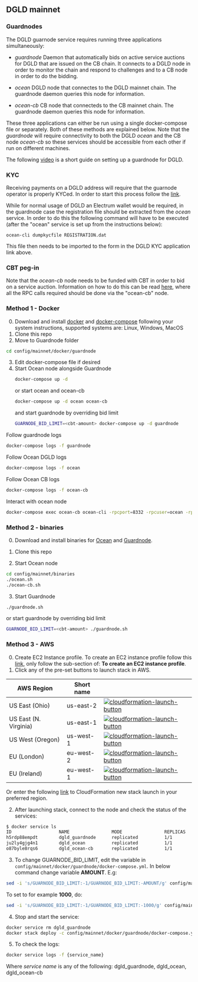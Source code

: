 ## DGLD mainnet

### Guardnodes

The DGLD guarnode service requires running three applications simultaneously:

- *guardnode*
    Daemon that automatically bids on active service auctions for DGLD that are issued on the CB chain. It connects to a DGLD node in order to monitor the chain and respond to challenges and to a CB node in order to do the bidding.

- *ocean*
    DGLD node that connectes to the DGLD mainnet chain. The guardnode daemon queries this node for information.

- *ocean-cb*
    CB node that connecteds to the CB mainnet chain. The guardnode daemon queries this node for information.

These three applications can either be run using a single docker-compose file or separately. Both of these methods are explained below. Note that the *guardnode* will require connectivity to both the DGLD *ocean* and the CB node *ocean-cb* so these services should be accessible from each other if run on different machines.

The following [video](https://www.youtube.com/watch?v=dWZwnl0IBe4) is a short guide on setting up a guardnode for DGLD.

### KYC

Receiving payments on a DGLD address will require that the guarnode operator is properly KYCed. In order to start this process follow the [link](https://dgld.ch/wallet-id).

While for normal usage of DGLD an Electrum wallet would be required, in the guardnode case the registration file should be extracted from the *ocean* service. In order to do this the following command will have to be executed (after the "ocean" service is set up from the instructions below):

`ocean-cli dumpkycfile REGISTRATION.dat`

This file then needs to be imported to the form in the DGLD KYC application link above.

### CBT peg-in

Note that the *ocean-cb* node needs to be funded with CBT in order to bid on a service auction. Information on how to do this can be read [here](https://commerceblock.readthedocs.io/en/latest/twowp/index.html), where all the RPC calls required should be done via the "ocean-cb" node.

### Method 1 - Docker

0. Download and install [docker](https://docs.docker.com/install/) and [docker-compose](https://docs.docker.com/compose/install/) following your system instructions, supported systems are: Linux, Windows, MacOS
1. Clone this repo
2. Move to Guardnode folder
```bash
cd config/mainnet/docker/guardnode
```
3. Edit docker-compose file if desired
4. Start Ocean node alongside Guardnode
    ```bash
    docker-compose up -d
    ```
    or start ocean and ocean-cb
    ```bash
    docker-compose up -d ocean ocean-cb
    ```
    and start guardnode by overriding bid limit
    ```bash
    GUARNODE_BID_LIMIT=<cbt-amount> docker-compose up -d guardnode
    ```

Follow guardnode logs
```bash
docker-compose logs -f guardnode
```

Follow Ocean DGLD logs
```bash
docker-compose logs -f ocean
```

Follow Ocean CB logs
```bash
docker-compose logs -f ocean-cb
```

Interact with ocean node
```bash
docker-compose exec ocean-cb ocean-cli -rpcport=8332 -rpcuser=ocean -rpcpassword=oceanpass claimethpegin
```

### Method 2 - binaries

0. Download and install binaries for [Ocean](https://github.com/commerceblock/ocean/releases) and [Guardnode](https://github.com/commerceblock/guardnode/releases).

1. Clone this repo
2. Start Ocean node
```bash
cd config/mainnet/binaries
./ocean.sh
./ocean-cb.sh
```
3. Start Guardnode
```bash
./guardnode.sh
```
or start guardnode by overriding bid limit
```bash
GUARNODE_BID_LIMIT=<cbt-amount> ./guardnode.sh
```

### Method 3 - AWS

0. Create EC2 Instance profile. To create an EC2 instance profile follow this [link](https://docs.aws.amazon.com/blockchain-templates/latest/developerguide/blockchain-template-getting-started-prerequisites.html#blockchain-templates-iam-roles), only follow the sub-section of: **To create an EC2 instance profile**.
1. Click any of the pre-set buttons to launch stack in AWS.

| AWS Region | Short name | |
| -- | -- | -- |
| US East (Ohio) | us-east-2 | [![cloudformation-launch-button](https://s3.amazonaws.com/cloudformation-examples/cloudformation-launch-stack.png)](https://console.aws.amazon.com/cloudformation/home?region=us-east-2#/stacks/new?stackName=Ocean&templateURL=https://s3.eu-west-2.amazonaws.com/cb-awsocs/dgld/ocean-network.template.yaml) |
| US East (N. Virginia) | us-east-1 | [![cloudformation-launch-button](https://s3.amazonaws.com/cloudformation-examples/cloudformation-launch-stack.png)](https://console.aws.amazon.com/cloudformation/home?region=us-east-1#/stacks/new?stackName=Ocean&templateURL=https://s3.eu-west-2.amazonaws.com/cb-awsocs/dgld/ocean-network.template.yaml) |
| US West (Oregon) | us-west-1 | [![cloudformation-launch-button](https://s3.amazonaws.com/cloudformation-examples/cloudformation-launch-stack.png)](https://console.aws.amazon.com/cloudformation/home?region=us-west-1#/stacks/new?stackName=Ocean&templateURL=https://s3.eu-west-2.amazonaws.com/cb-awsocs/dgld/ocean-network.template.yaml) |
| EU (London) | eu-west-2 | [![cloudformation-launch-button](https://s3.amazonaws.com/cloudformation-examples/cloudformation-launch-stack.png)](https://console.aws.amazon.com/cloudformation/home?region=eu-west-2#/stacks/new?stackName=Ocean&templateURL=https://s3.eu-west-2.amazonaws.com/cb-awsocs/dgld/ocean-network.template.yaml) |
| EU (Ireland) | eu-west-1 | [![cloudformation-launch-button](https://s3.amazonaws.com/cloudformation-examples/cloudformation-launch-stack.png)](https://console.aws.amazon.com/cloudformation/home?region=eu-west-1#/stacks/new?stackName=Ocean&templateURL=https://s3.eu-west-2.amazonaws.com/cb-awsocs/dgld/ocean-network.template.yaml) |


Or enter the following [link](https://s3.eu-west-2.amazonaws.com/cb-awsocs/dgld/ocean-network.template.yaml) to CloudFormation new stack launch in your preferred region.

2. After launching stack, connect to the node and check the status of the services:
```bash
$ docker service ls
ID                  NAME                MODE                REPLICAS            IMAGE                            PORTS
h5rdp88empdt        dgld_guardnode      replicated          1/1                 commerceblock/guardnode:latest   
ju2ly4gjg4n1        dgld_ocean          replicated          1/1                 commerceblock/ocean:ef16ab2e6    *:8443->8443/tcp
o87byle8rqs6        dgld_ocean-cb       replicated          1/1                 commerceblock/ocean:ef16ab2e6    *:8332->8332/tcp
```
3. To change GUARNODE_BID_LIMIT, edit the variable in ```config/mainnet/docker/guardnode/docker-compose.yml```. In below command change variable **AMOUNT**. E.g:
```bash
sed -i 's/GUARNODE_BID_LIMIT:-1/GUARNODE_BID_LIMIT:-AMOUNT/g' config/mainnet/docker/guardnode/docker-compose.yml
```
To set to for example **1000**, do: 
```bash
sed -i 's/GUARNODE_BID_LIMIT:-1/GUARNODE_BID_LIMIT:-1000/g' config/mainnet/docker/guardnode/docker-compose.yml
```

4. Stop and start the service:
```bash
docker service rm dgld_guardnode
docker stack deploy -c config/mainnet/docker/guardnode/docker-compose.yml dgld
```
5. To check the logs:
```bash
docker service logs -f {service_name}
```
Where *service name* is any of the following: dgld_guardnode, dgld_ocean, dgld_ocean-cb
